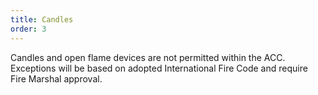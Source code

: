 ```yaml
---
title: Candles
order: 3
---
```


Candles and open flame devices are not permitted within the ACC. Exceptions will be based on adopted International Fire Code and require Fire Marshal approval.
